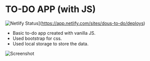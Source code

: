 # TO-DO APP (with JS)

![Netlify Status](https://api.netlify.com/api/v1/badges/7c40e8c8-b9de-43d9-8a30-c6d8ee83a018/deploy-status)](https://app.netlify.com/sites/dous-to-do/deploys)

- Basic to-do app created with vanilla JS.
- Used bootstrap for css.
- Used local storage to store the data.

![Screenshot](https://lh3.googleusercontent.com/onqBYhamjKWkDRZZJsemjU79g9_OCmTAajL2FCdeCIp9SB2C1MSB2tnK7Uy90IJJ6Z6OAV-EdqBZmZCOB2MB382byhKUqty5RafyARiQj57XxYNQD01lqyHWKg6nDAVEP2RqCOrYHz_InCempNaFX27S6r3LmHbOi2Uv_CLJWbNKNqGoKO7SQ33ZbRyxt8DL-CxleVYPcSRJpIPBYKqU6eu0TT1TkDx7I7zD102TYmmTQHJQihvueM9YoYmY27TVs82mNuOnE_thwiqmmreaYRn0QAbwGBO5radvP2kuA9UQdKUTBjJmDM_01Q8Z2wvsr3W4nFqRn22mR7e2c9tZsHkRnXwRj-E89YTl2PiATkkWxVp8yJlmSIk-tyCpB0pvECI22y4qxL-k5n8GM-CU8rePbAxTWgONT2WCVKrJaxHE6qwiecScXb9iZfAKIDqRAcbLKfWQroHXEusc7JWIwgDHdRHHuXFQBMUibjcPvrKWZN6AVM6XSIJAKanDg950i6XM6ofhp-I1FmPgHXLWaUAOOgcFhjMmUdJffpMpRy8osuQwz6tACmpRuo7Avt-gBL-b9WlAnWI-VJ-AjNBiGQ2g1j2fK2MieTQgUbA2c9X0Sn-WKGJfo2rMnuo8AqILOs_ybBm-uNKixRS_zhLZoGbAth5CZ-ukOcmqWw9NLTnWcuKbCu5ApPTW2XlPlZxJttaoq0oAZkra1DO6zgVcS2LRD1OwEL47jBnKds-TIos6AGtK9ee1oDeYzO-XmuuYUDTU4TNvEayAIoedZjsF5LnnB2i42cMKWEsSLUyqdpWAp9IFGy-mDt0vdlYH6xmrwqOtQGSFs-bdNmexQy3wlOvYBV0haGFs5b2EKbUari5Dv8iLylFMetSbesxWESPQ5gH2yWmAgQOIpRaax8qU9wOh2OSa0df7kboicVqj3QhLArthSHK7FNXz8fpy_mY2Ck9lZqRALOCNV26yiTE=w1916-h893-no?authuser=0)
